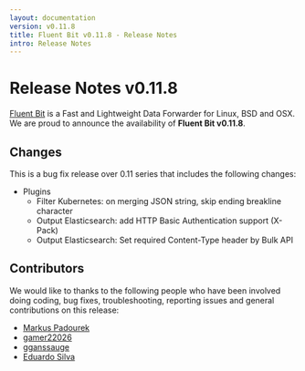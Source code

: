 ```yaml
---
layout: documentation
version: v0.11.8
title: Fluent Bit v0.11.8 - Release Notes
intro: Release Notes
---
```


# Release Notes v0.11.8

[Fluent Bit](http://fluentbit.io) is a Fast and Lightweight Data Forwarder for Linux, BSD and OSX. We are proud to announce the availability of __Fluent Bit v0.11.8__.

## Changes

This is a bug fix release over 0.11 series that includes the following changes:

- Plugins
  - Filter Kubernetes: on merging JSON string, skip ending breakline character
  - Output Elasticsearch: add HTTP Basic Authentication support (X-Pack)
  - Output Elasticsearch: Set required Content-Type header by Bulk API

## Contributors

We would like to thanks to the following people who have been involved doing coding, bug fixes, troubleshooting, reporting issues and general contributions on this release:

- [Markus Padourek](https://github.com/Globegitter)
- [gamer22026](https://github.com/gamer22026)
- [gganssauge](https://github.com/gganssauge)
- [Eduardo Silva](http://github.com/edsiper)

